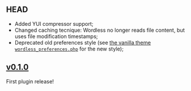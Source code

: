 ## HEAD

* Added YUI compressor support;
* Changed caching tecnique: Wordless no longer reads file content, but
  uses file modification timestamps;
* Deprecated old preferences style (see [the vanilla theme
  `wordless_preferences.php`](https://github.com/welaika/wordless/blob/master/wordless/theme_builder/vanilla_theme/config/initializers/wordless_preferences.php) for the new style);

## [v0.1.0](https://github.com/welaika/wordless/commits/v0.1.0)

First plugin release!
